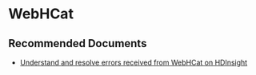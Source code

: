 <properties
  pageTitle="WebHCat"
  description="WebHCat"
  Service="microsoft.hdinsight"
  resource="clusters"
  authors="pjfreitas"
  ms.author="pfreitas"
  displayOrder="27"
  selfHelpType="resource"
  supportTopicIds=""
  resourceTags=""
  productPesIds=""
  cloudEnvironments="MoonCake"
  ArticleId="hdinsight-hive-webhcat-mooncake"/>

# WebHCat 

## **Recommended Documents**

* [Understand and resolve errors received from WebHCat on HDInsight](https://docs.azure.cn/hdinsight/hdinsight-hadoop-templeton-webhcat-debug-errors)

